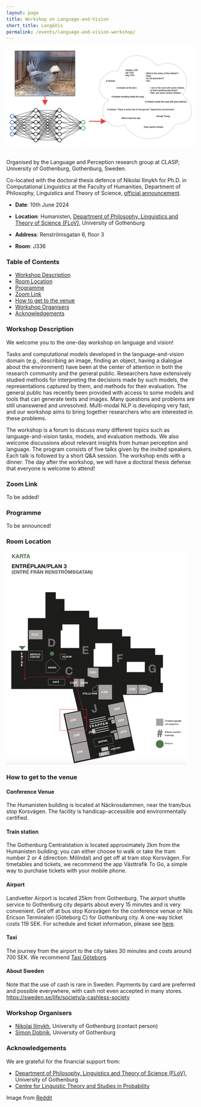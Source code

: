 ```yaml
---
layout: page
title: Workshop on Language-and-Vision
short_title: Lang&Vis
permalink: /events/language-and-vision-workshop/
---
```


<img align="centre" width="900" src="website-image.jpg"/>
<br>
<br>

Organised by the Language and Perception research group at CLASP, University of Gothenburg, Gothenburg, Sweden.

Co-located with the doctoral thesis defence of Nikolai Ilinykh for Ph.D. in Computational Linguistics at the Faculty of Humanities, Department of Philosophy, Linguistics and Theory of Science, [official announcement](https://www.gu.se/en/event/nikolai-ilinykh-computational-models-of-language-and-vision-studies-of-neural-models-as-learners-of-multi-modal-knowledge).

* <b>Date</b>: 10th June 2024

* <b>Location</b>: Humanisten, [Department of Philosophy, Linguistics and Theory of Science (FLoV)](https://www.gu.se/flov/om-oss/kontakt), University of Gothenburg
* <b>Address</b>: Renströmsgatan 6, floor 3
* <b>Room</b>: J336


### Table of Contents
* [Workshop Description](#description)
* [Room Location](#map)
* [Programme](#programme)
* [Zoom Link](#zoomlink)
* [How to get to the venue](#howtoget)
* [Workshop Organisers](#workshop_organisers)
* [Acknowledgements](#acknowledgments)


### Workshop Description<a name="description"></a>

We welcome you to the one-day workshop on language and vision!

Tasks and computational models developed in the language-and-vision domain (e.g., describing an image, finding an object, having a dialogue about the environment) have been at the center of attention in both the research community and the general public. Researchers have extensively studied methods for interpreting the decisions made by such models, the representations captured by them, and methods for their evaluation. The general public has recently been provided with access to some models and tools that can generate texts and images. Many questions and problems are still unanswered and unresolved. Multi-modal NLP is developing very fast, and our workshop aims to bring together researchers who are interested in these problems.

The workshop is a forum to discuss many different topics such as language-and-vision tasks, models, and evaluation methods. We also welcome discussions about relevant insights from human perception and language.
The program consists of five talks given by the invited speakers.
Each talk is followed by a short Q&A session.
The workshop ends with a dinner.
The day after the workshop, we will have a doctoral thesis defense that everyone is welcome to attend!


### Zoom Link<a name="zoomlink"></a>

To be added!


### Programme<a name="programme"></a>

To be announced!

<!--
* __13:05__ Welcome
* __13:15__ - __13:45__ [Jörg Tiedemann](https://researchportal.helsinki.fi/en/persons/jörg-tiedemann)
* __13:45__ - __13:50__ QA
* __13:50__ - __14:20__ [Ece Takmaz](https://ecekt.github.io) (online)
* __14:20__ - __14:25__ QA
* __14:25__ - __14:55__ [Carina Silberer](https://sites.google.com/view/carinasilberer/home)
* __14:55__ - __15:00__ QA
* __15:00__ - __15:30__ Coffee break
* __15:30__ - __16:00__ [Desmond Elliott](https://elliottd.github.io)
* __16:00__ - __16:05__ QA
* __16:05__ - __16:35__ [Mario Guilianelli](https://glnmario.github.io) (online)
* __16:35__ - __16:40__ QA
* __16:40__ - __16:45__ Closing
* __18:30__ - --------- Dinner at X
-->


### Room Location <a name="map"></a>
<img align="center" width="480" src="venue_map.png"/>

<!--
### Invited speakers<a name="speakers"></a>

* [Kristina Knaving](https://www.ri.se/en/person/kristina-knaving), RISE
   * Generative AI, like ChatGPT, DALL-E, and Midjourney, has recently changed our view of what AI can do by entering a traditionally human domain - creativity. What can we truly expect from AI, and what do we want to expect? Kristina will be doing a contemporary and future outlook on AI and generative AI in creative work and society as a whole. There are many opportunities, but also concerns and questions about ethics, democracy, and privacy.
   * *Kristina Knaving* is a senior researcher at RISE, and is responsible for the focus area "The Connected Individual". She has a background in human-computer interaction, visualization, and decision support. Her research focuses on the opportunities, risks, and ethical issues surrounding personal data and AI, and how new technologies affect individuals and society. 
* [Stefan Larsson](https://portal.research.lu.se/en/persons/stefan-larsson), Lund University
   * **The Perils of Being Normative: Towards a Socio-Legal Framework on Social Norms and Adaptive Technologies**
   * While recent progress has been made in several fields of data-intense AI-research, many applications have been shown to be prone to unintendedly reproduce social biases, sexism and stereotyping. As more of design-based, algorithmic or machine learning methodologies, here called adaptive technologies, become embedded in anything from commonly used software to robotics, there is a need for a developed understanding of what role social norms play in the interplay between human expressions and technology, particularly with regards to fairness. In this presentation, Larsson proposes a theoretical framework for the interplay between adaptive technologies and social norms in order to point to the often normative, non-neutral, aspects of developing and implementing adaptive technologies.
   * *Stefan Larsson* is a senior lecturer and Associate Professor in Technology and Social Change at Lund University, Sweden, Department of Technology and Society at LTH. He is a lawyer and socio-legal researcher that holds a PhD in Sociology of Law as well as a PhD in Spatial Planning. He leads a multidisciplinary research group on AI and Society, that studies the impact of AI-supported technologies in various domains, such as on consumer markets, in the public sector, for health, and social robotics.
* [Juan Carlos Nieves](https://www.umu.se/personal/juan-carlos-nieves/), Umeå University
   * **Framework for Trustworthy AI Education**
   * During this presentation, we will present the Framework for Trustworthy AI Education that was developed during the Erasmus Plus project - Trustworthy AI. The main goal of this Framework is to describe the principles and learning strategies to be followed to develop students’ competencies on Trustworthy AI. Some questions that were approached with the Framework for Trustworthy AI Education are: What strategies are needed for effectively introducing the High-Level Expert Group’s requirements in Higher Education? Which competencies and learning outcomes related to Trustworthy AI should Higher Education students develop? How to assess them? etc.
   * *Juan Carlos Nieves* is an associate professor at the Department of Computing Science, Umeå University (UMU) (Sweden).  He is the programme Director of the MSc programme in Artificial Intelligence at UMU. He is the research leader of the Formal Methods for Trustworthy Hybrid Intelligence group, and an affiliated member of the Responsible Artificial Intelligence group at UMU.  He has been serving as an external (Ethical) advisor/reviewer in different EU projects. He has also served as an expert reviewer for different European national research councils. He has been an AI-ethical advisor for European initiatives such as EU BonAPPS and for American initiatives such as fAIr LAC  of the Inter-American Development Bank.
-->

<!--
### Instructions for presenters<a name="instructions"></a>

* Keynote talks will be 45 minutes.
  * 10 minutes of these are intended for questions.
* Lightining talks will be 10 minutes each.
  * After each presentation we will take questions during the change of speakers
  * After the lightning talks there will be 10 minutes for questions for all speakers.
* We hope that additional discussions will take place during the group discussion in the second half of the workshop.

To enable quicker speaker switching, please upload your presentations slides before the talk as pdf to [this shared folder](https://www.dobnik.net/cloud/s/dwn7nmY68aEjatK).
* The folder as well as the slides will be accessible from the presentation computer in the room.
* If you would like to update your slides, simply upload a new version with the same filename.
* Please name your slides as lastname_title.pdf to make it easier for us to know which presentation belongs to who.

If you have have any additional presentation requirements, e.g. slides that are not in pdf, playing video and sound, etc., please [contact Ricardo](mailto:ricardo.munoz.sanchez@gu.se) in advance.
-->

### How to get to the venue<a name="howtoget"></a>

#### Conference Venue

The Humanisten building is located at Näckrosdammen, near the tram/bus stop Korsvägen. The facility is handicap-accessible and environmentally certified.

#### Train station

The Gothenburg Centralstation is located approximately 2km from the Humanisten building; you can either choose to walk or take the tram number 2 or 4 (direction: Mölndal) and get off at tram stop Korsvägen. For timetables and tickets, we recommend the app Västtrafik To Go, a simple way to purchase tickets with your mobile phone.

#### Airport

Landvetter Airport is located 25km from Gothenburg. The airport shuttle service to Gothenburg city departs about every 15 minutes and is very convenient. Get off at bus stop Korsvägen for the conference venue or Nils Ericson Terminalen (Göteborg C) for Gothenburg city. A one-way ticket costs 119 SEK. For schedule and ticket information, please see [here](https://www.flygbussarna.se/en/landvetter). 

#### Taxi

The journey from the airport to the city takes 30 minutes and costs around 700 SEK. We recommend [Taxi Göteborg](https://www.taxigoteborg.se/en/booking).


#### About Sweden

Note that the use of cash is rare in Sweden. Payments by card are preferred and possible everywhere, with cash not even accepted in many stores.  https://sweden.se/life/society/a-cashless-society


### Workshop Organisers<a name="workshop_organisers"></a>

  - [Nikolai Ilinykh](https://www.gu.se/en/about/find-staff/nikolaiilinykh), University of Gothenburg (contact person)
  - [Simon Dobnik](https://www.gu.se/en/about/find-staff/simondobnik), University of Gothenburg


### Acknowledgements<a name="acknowledgements"></a>

We are grateful for the financial support from:

  - [Department of Philosophy, Linguistics and Theory of Science (FLoV)](https://www.gu.se/flov/), University of Gothenburg
  - [Centre for Linguistic Theory and Studies in Probability](https://gu-clasp.github.io)

Image from [Reddit](https://www.reddit.com/r/mildlyinteresting/comments/6s98n8/this_chicken_has_the_same_hair_style_as_andy/)

